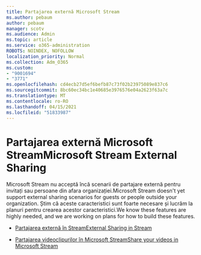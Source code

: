 ```yaml
---
title: Partajarea externă Microsoft Stream
ms.author: pebaum
author: pebaum
manager: scotv
ms.audience: Admin
ms.topic: article
ms.service: o365-administration
ROBOTS: NOINDEX, NOFOLLOW
localization_priority: Normal
ms.collection: Adm_O365
ms.custom:
- "9001694"
- "3771"
ms.openlocfilehash: cd4ecb27d5ef6befb87c73f02b23975089e837c6
ms.sourcegitcommit: 8bc60ec34bc1e40685e3976576e04a2623f63a7c
ms.translationtype: MT
ms.contentlocale: ro-RO
ms.lasthandoff: 04/15/2021
ms.locfileid: "51833987"
---
```

# <a name="microsoft-stream-external-sharing"></a><span data-ttu-id="6ae64-102">Partajarea externă Microsoft Stream</span><span class="sxs-lookup"><span data-stu-id="6ae64-102">Microsoft Stream External Sharing</span></span>

<span data-ttu-id="6ae64-103">Microsoft Stream nu acceptă încă scenarii de partajare externă pentru invitați sau persoane din afara organizației.</span><span class="sxs-lookup"><span data-stu-id="6ae64-103">Microsoft Stream doesn't yet support external sharing scenarios for guests or people outside your organization.</span></span> <span data-ttu-id="6ae64-104">Știm că aceste caracteristici sunt foarte necesare și lucrăm la planuri pentru crearea acestor caracteristici.</span><span class="sxs-lookup"><span data-stu-id="6ae64-104">We know these features are highly needed, and we are working on plans for how to build these features.</span></span>

- [<span data-ttu-id="6ae64-105">Partajarea externă în Stream</span><span class="sxs-lookup"><span data-stu-id="6ae64-105">External Sharing in Stream</span></span>](https://docs.microsoft.com/stream/portal-share-video#external-sharing)

- [<span data-ttu-id="6ae64-106">Partajarea videoclipurilor în Microsoft Stream</span><span class="sxs-lookup"><span data-stu-id="6ae64-106">Share your videos in Microsoft Stream</span></span>](https://docs.microsoft.com/stream/portal-share-video)

